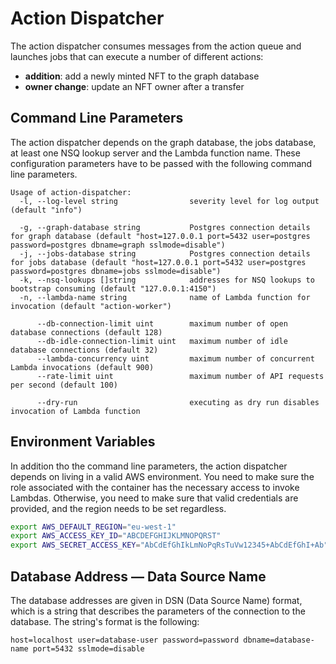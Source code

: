 # Action Dispatcher

The action dispatcher consumes messages from the action queue and launches jobs that can execute a number of different actions:

* **addition**: add a newly minted NFT to the graph database
* **owner change**: update an NFT owner after a transfer

## Command Line Parameters

The action dispatcher depends on the graph database, the jobs database, at least one NSQ lookup server and the Lambda function name.
These configuration parameters have to be passed with the following command line parameters.

```
Usage of action-dispatcher:
  -l, --log-level string                severity level for log output (default "info")
  
  -g, --graph-database string           Postgres connection details for graph database (default "host=127.0.0.1 port=5432 user=postgres password=postgres dbname=graph sslmode=disable")
  -j, --jobs-database string            Postgres connection details for jobs database (default "host=127.0.0.1 port=5432 user=postgres password=postgres dbname=jobs sslmode=disable")
  -k, --nsq-lookups []string            addresses for NSQ lookups to bootstrap consuming (default "127.0.0.1:4150")
  -n, --lambda-name string              name of Lambda function for invocation (default "action-worker")

      --db-connection-limit uint        maximum number of open database connections (default 128)
      --db-idle-connection-limit uint   maximum number of idle database connections (default 32)
      --lambda-concurrency uint         maximum number of concurrent Lambda invocations (default 900)
      --rate-limit uint                 maximum number of API requests per second (default 100)
      
      --dry-run                         executing as dry run disables invocation of Lambda function
```

## Environment Variables

In addition tho the command line parameters, the action dispatcher depends on living in a valid AWS environment.
You need to make sure the role associated with the container has the necessary access to invoke Lambdas.
Otherwise, you need to make sure that valid credentials are provided, and the region needs to be set regardless.

```sh
export AWS_DEFAULT_REGION="eu-west-1"
export AWS_ACCESS_KEY_ID="ABCDEFGHIJKLMNOPQRST"
export AWS_SECRET_ACCESS_KEY="AbCdEfGhIkLmNoPqRsTuVw12345+AbCdEfGhI+Ab"
```

## Database Address — Data Source Name

The database addresses are given in DSN (Data Source Name) format, which is a string that describes the parameters of the connection to the database.
The string's format is the following:

```
host=localhost user=database-user password=password dbname=database-name port=5432 sslmode=disable
```
